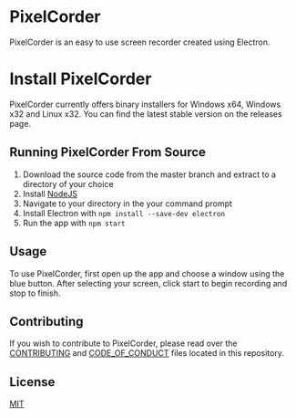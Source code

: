 # PixelCorder

PixelCorder is an easy to use screen recorder created using Electron.


# Install PixelCorder

PixelCorder currently offers binary installers for Windows x64, Windows x32 and Linux x32.
You can find the latest stable version on the releases page.


## Running PixelCorder From Source

1. Download the source code from the master branch and extract to a directory of your choice
2. Install [NodeJS](https://nodejs.org/en/download/)
3. Navigate to your directory in the your command prompt
4. Install Electron with ```npm install --save-dev electron```
5. Run the app with ```npm start```


## Usage

To use PixelCorder, first open up the app and choose a window using the blue button.
After selecting your screen, click start to begin recording and stop to finish.


## Contributing

If you wish to contribute to PixelCorder, please read over the [CONTRIBUTING](CONTRIBUTING.md) and [CODE_OF_CONDUCT](CODE_OF_CONDUCT.md) files located in this repository.


## License

[MIT](https://choosealicense.com/licenses/mit/)
